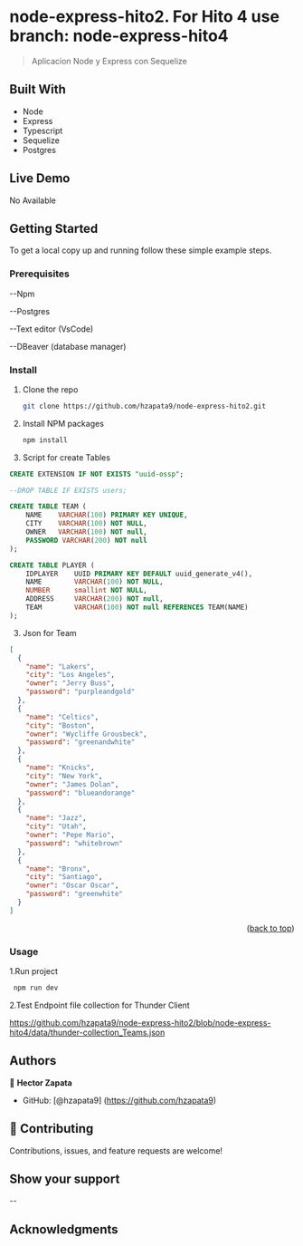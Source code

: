 <a name="readme-top"></a>

# node-express-hito2. For Hito 4 use branch: node-express-hito4

> Aplicacion Node y Express con Sequelize

## Built With

- Node
- Express
- Typescript
- Sequelize
- Postgres


## Live Demo

 No Available

## Getting Started

To get a local copy up and running follow these simple example steps.

### Prerequisites
 
--Npm 

--Postgres 

--Text editor (VsCode) 

--DBeaver (database manager) 

### Install

1. Clone the repo
   ```sh
   git clone https://github.com/hzapata9/node-express-hito2.git
   ```
2. Install NPM packages
   ```sh
   npm install
   ```
3. Script for create Tables
```sql
CREATE EXTENSION IF NOT EXISTS "uuid-ossp";

--DROP TABLE IF EXISTS users; 

CREATE TABLE TEAM (
    NAME	VARCHAR(100) PRIMARY KEY UNIQUE,
    CITY	VARCHAR(100) NOT NULL,
    OWNER	VARCHAR(100) NOT null,
    PASSWORD VARCHAR(200) NOT null
);

CREATE TABLE PLAYER (
	IDPLAYER 	UUID PRIMARY KEY DEFAULT uuid_generate_v4(),
    NAME 		VARCHAR(100) NOT NULL,
    NUMBER		smallint NOT NULL,
    ADDRESS 	VARCHAR(200) NOT null,
    TEAM 		VARCHAR(100) NOT null REFERENCES TEAM(NAME)
);
```

3. Json for Team
```Json
[
  {
    "name": "Lakers",
    "city": "Los Angeles",
    "owner": "Jerry Buss",
    "password": "purpleandgold"
  },
  {
    "name": "Celtics",
    "city": "Boston",
    "owner": "Wycliffe Grousbeck",
    "password": "greenandwhite"
  },
  {
    "name": "Knicks",
    "city": "New York",
    "owner": "James Dolan",
    "password": "blueandorange"
  },
  {
    "name": "Jazz",
    "city": "Utah",
    "owner": "Pepe Mario",
    "password": "whitebrown"
  },
  {
    "name": "Bronx",
    "city": "Santiago",
    "owner": "Oscar Oscar",
    "password": "greenwhite"
  }
]
```

<p align="right">(<a href="#readme-top">back to top</a>)</p>

### Usage

1.Run project

```sh
 npm run dev
```
2.Test Endpoint file collection for Thunder Client

https://github.com/hzapata9/node-express-hito2/blob/node-express-hito4/data/thunder-collection_Teams.json


## Authors

👤 **Hector Zapata**

- GitHub: [@hzapata9] (https://github.com/hzapata9)

## 🤝 Contributing

Contributions, issues, and feature requests are welcome!



## Show your support

--

## Acknowledgments

